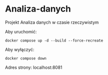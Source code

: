 # Analiza-danych
Projekt Analiza danych w czasie rzeczywistym


Aby uruchomić:
```
docker compose up -d --build --force-recreate
```

Aby wyłączyć:
```
docker compose down
```

Adres strony: localhost:8081